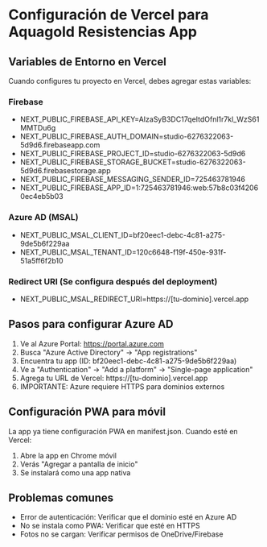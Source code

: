 # Configuración de Vercel para Aquagold Resistencias App

## Variables de Entorno en Vercel

Cuando configures tu proyecto en Vercel, debes agregar estas variables:

### Firebase
- NEXT_PUBLIC_FIREBASE_API_KEY=AIzaSyB3DC17qeItdOfnl1r7kl_WzS61MMTDu6g
- NEXT_PUBLIC_FIREBASE_AUTH_DOMAIN=studio-6276322063-5d9d6.firebaseapp.com
- NEXT_PUBLIC_FIREBASE_PROJECT_ID=studio-6276322063-5d9d6
- NEXT_PUBLIC_FIREBASE_STORAGE_BUCKET=studio-6276322063-5d9d6.firebasestorage.app
- NEXT_PUBLIC_FIREBASE_MESSAGING_SENDER_ID=725463781946
- NEXT_PUBLIC_FIREBASE_APP_ID=1:725463781946:web:57b8c03f42060ec4eb5b03

### Azure AD (MSAL)
- NEXT_PUBLIC_MSAL_CLIENT_ID=bf20eec1-debc-4c81-a275-9de5b6f229aa
- NEXT_PUBLIC_MSAL_TENANT_ID=120c6648-f19f-450e-931f-51a5ff6f2b10

### Redirect URI (Se configura después del deployment)
- NEXT_PUBLIC_MSAL_REDIRECT_URI=https://[tu-dominio].vercel.app

## Pasos para configurar Azure AD

1. Ve al Azure Portal: https://portal.azure.com
2. Busca "Azure Active Directory" → "App registrations"
3. Encuentra tu app (ID: bf20eec1-debc-4c81-a275-9de5b6f229aa)
4. Ve a "Authentication" → "Add a platform" → "Single-page application"
5. Agrega tu URL de Vercel: https://[tu-dominio].vercel.app
6. IMPORTANTE: Azure requiere HTTPS para dominios externos

## Configuración PWA para móvil

La app ya tiene configuración PWA en manifest.json. Cuando esté en Vercel:
1. Abre la app en Chrome móvil
2. Verás "Agregar a pantalla de inicio"
3. Se instalará como una app nativa

## Problemas comunes
- Error de autenticación: Verificar que el dominio esté en Azure AD
- No se instala como PWA: Verificar que esté en HTTPS
- Fotos no se cargan: Verificar permisos de OneDrive/Firebase